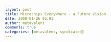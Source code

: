 ```yaml
---
layout: post
title: Microchips Everywhere - a Future Vision
date: 2008-01-26 05:01
author: metavalent
comments: true
categories: [metavalent, syndicated]
---
```


